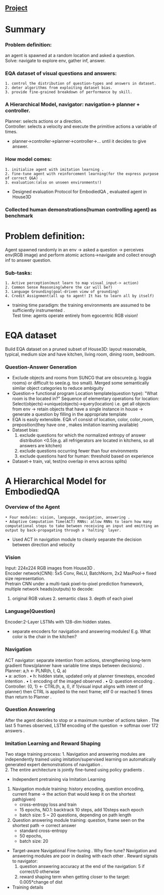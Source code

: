 
## [Project](https://embodiedqa.org/)

# Summary
### Problem definition:   
an agent is spawned at a random location and asked a question.  
Solve: navigate to explore env, gather inf, answer.   
### EQA dataset of visual questions and answers:  
    1. control the distribution of question-types and answers in dataset.  
    2. deter algorithms from exploiting dataset bias.  
    3. provide fine-grained breakdown of performance by skill.  
### A Hierarchical Model, navigator: navigation-> planner + controller.  
  Planner: selects actions or a direction.  
  Controller: selects a velocity and execute the primitive actions a variable of times.  
  * planner->controller->planner->controller->… until it decides to give answer.  
### How model comes:
    1. initialize agent with imitation learning .   
    2. fine-tune agent with reinforcement learning(for the express purpose of correct Q&A) .   
    3. evaluation:(also on unseen environments!)   
  * Designed evaluation Protocol for EmbodiedQA , evaluated agent in House3D 
### Collected human demonstrations(human controlling agent) as benchmark

# Problem definition:
Agent spawned randomly in an env -> asked a question -> perceives env(RGB image) and perform atomic actions->navigate and collect enough inf to answer question.  
### Sub-tasks:  
	1. Active perception(must learn to map visual_input-> action)
	2. Common Sense Reasoning(where the car will be?)
	3. Language Grounding(goal-driven view of grounding)
	4. Credit Assignment(all up to agent! It has to learn all by itself)
* training time paradigm: the training environments are assumed to be sufficiently instrumented .   
Test time: agents operate entirely from egocentric RGB vision!

# EQA dataset
Build EQA dataset on a pruned subset of House3D: layout reasonable, typical, medium size and have kitchen, living room, dining room, bedroom.  
### Question-Answer Generation
* Exclude objects and rooms from SUNCG that are obscure(e.g. loggia rooms) or difficult to see(e.g. too small). Merged some semantically similar object categories to reduce ambiguity
* Question-> functional program
	Location template(question type): "What room is the <OBJ> located in?"
	Sequence of elementary operations for location:
	Select(objects)->unique(objects)->query(location)
	i.e. get all objects from env -> retain objects that have a single instance in house -> generate a question by filling in the appropriate template
* EQA is easily extensible. EQA v1 consist of location, color, color_room, preposition(they have one <OBJ>, makes imitation learning available)
* Dataset bias:
	1. exclude questions for which the normalized entropy of answer distribution <0.5(e.g. all refrigerators are located in kitchens, so all answers are kitchen)
	2. exclude questions occurring fewer than four environments
	3. exclude questions hard for human: threshold based on experience
* Dataset-> train, val, test(no overlap in envs across splits)

# A Hierarchical Model for EmbodiedQA
### Overview of the Agent 
	• Four modules: vision, language, navigation, answering .   
	• Adaptive Computation Time(ACT) RNNs: allow RNNs to learn how many computational steps to take between receiving an input and emitting an output by back-propagating through a 'halting' layer.   
* Used ACT in navigation module to cleanly separate the decision between direction and velocity

### Vision
Input: 224x224 RGB images from House3D .  
Encoder network(CNN): 5x5 Conv, ReLU, BatchNorm, 2x2 MaxPool-> fixed size representation.  
Pretrain CNN under a multi-task pixel-to-pixel prediction framework, multiple network heads(outputs) to decode:  
1. original RGB values 2. semantic class 3. depth of each pixel 

### Language(Question) 
Encoder:2-Layer LSTMs with 128-dim hidden states.  
* separate encoders for navigation and answering modules!
E.g. What color is the chair in the kitchen?

### Navigation
ACT navigator: separate intention from actions, strengthening long-term gradient flows(planner have variable time steps between decisions) . 
Planner:  a,h <- PLNR(h, I, Q, a)   
	• a: action . 
	• h: hidden state, updated only at planner timesteps, encoded intention . 
	• I: encoding of the imaged observed . 
	• Q: question encoding . 
Controller: {0, 1} <- CTRL(h, a, I), if 1(visual input aligns with intent of planner) then CTRL is applied to the next frame; elif 0 or reached 5 times than return to Planner . 

### Question Answering
After the agent decides to stop or a maximum number of actions taken . 
The last 5 frames observed, LSTM encoding of the question -> softmax over 172 answers . 

### Imitation Learning and Reward Shaping
Two stage training process:
	1. Navigation and answering modules are independently trained using imitation/supervised learning on automatically generated expert demonstrations of navigation .  
	2. The entire architecture is jointly fine-tuned using policy gradients .   

* Independent pretraining via Imitation Learning
1.  Navigation module training: 
	 history encoding, question encoding, current frame -> the action that would keep it on the shortest path(given)
	- cross-entropy loss and train
	- 15 epochs, NO.1: backtrack 10 steps, add 10steps each epoch 
	- batch size: 5 ~ 20 questions, depending on path length
2.  Question answering module training:
	 question, frame seen on the shortest path -> correct answer 
	- standard cross-entropy 
	- 50 epochs, 
	- batch size: 20
* Target-aware Navigational Fine-tuning . 
	Why fine-tune? Navigation and answering modules are poor in dealing with each other . 
	Reward signals to navigator:
	1. question answering accuracy at the end of the navigation: 5 if correct/0 otherwise
	2. reward shaping term when getting closer to the target: 0.005*change of dist
* Training details
